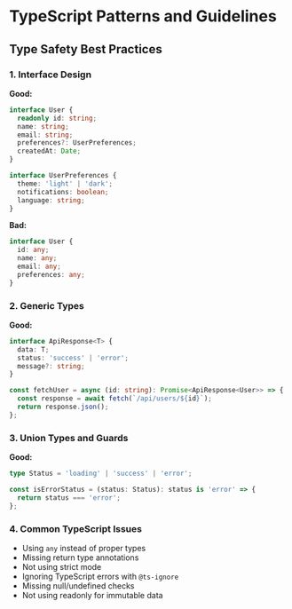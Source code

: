 # TypeScript Patterns and Guidelines

## Type Safety Best Practices

### 1. Interface Design
**Good:**
```typescript
interface User {
  readonly id: string;
  name: string;
  email: string;
  preferences?: UserPreferences;
  createdAt: Date;
}

interface UserPreferences {
  theme: 'light' | 'dark';
  notifications: boolean;
  language: string;
}
```

**Bad:**
```typescript
interface User {
  id: any;
  name: any;
  email: any;
  preferences: any;
}
```

### 2. Generic Types
**Good:**
```typescript
interface ApiResponse<T> {
  data: T;
  status: 'success' | 'error';
  message?: string;
}

const fetchUser = async (id: string): Promise<ApiResponse<User>> => {
  const response = await fetch(`/api/users/${id}`);
  return response.json();
};
```

### 3. Union Types and Guards
**Good:**
```typescript
type Status = 'loading' | 'success' | 'error';

const isErrorStatus = (status: Status): status is 'error' => {
  return status === 'error';
};
```

### 4. Common TypeScript Issues
- Using `any` instead of proper types
- Missing return type annotations
- Not using strict mode
- Ignoring TypeScript errors with `@ts-ignore`
- Missing null/undefined checks
- Not using readonly for immutable data